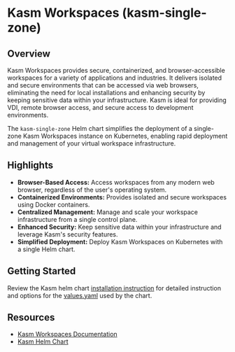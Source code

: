 # Kasm Workspaces (kasm-single-zone)
## Overview
Kasm Workspaces provides secure, containerized, and browser-accessible workspaces for a variety of applications and industries. It delivers isolated and secure environments that can be accessed via web browsers, eliminating the need for local installations and enhancing security by keeping sensitive data within your infrastructure. Kasm is ideal for providing VDI, remote browser access, and secure access to development environments.

The `kasm-single-zone` Helm chart simplifies the deployment of a single-zone Kasm Workspaces instance on Kubernetes, enabling rapid deployment and management of your virtual workspace infrastructure.


## Highlights
- **Browser-Based Access:** Access workspaces from any modern web browser, regardless of the user's operating system.
- **Containerized Environments:** Provides isolated and secure workspaces using Docker containers.
- **Centralized Management:** Manage and scale your workspace infrastructure from a single control plane.
- **Enhanced Security:** Keep sensitive data within your infrastructure and leverage Kasm's security features.
- **Simplified Deployment:** Deploy Kasm Workspaces on Kubernetes with a single Helm chart.


## Getting Started
Review the Kasm helm chart [installation instruction](https://github.com/chenbishop/kasm-helm) for detailed instruction and options for the [values.yaml](https://github.com/kasmtech/kasm-helm/blob/release/1.16.0/kasm-single-zone/values.yaml) used by the chart.


## Resources
-   [Kasm Workspaces Documentation](https://www.kasmweb.com/docs/latest/index.html)
-   [Kasm Helm Chart](https://github.com/chenbishop/kasm-helm)